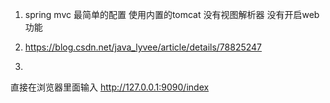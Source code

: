 1. spring mvc 最简单的配置 使用内置的tomcat   没有视图解析器  没有开启web功能
2. https://blog.csdn.net/java_lyvee/article/details/78825247

3.
直接在浏览器里面输入
http://127.0.0.1:9090/index

